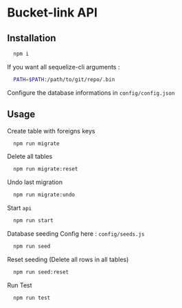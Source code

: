 # Bucket-link API

## Installation
``` bash
  npm i
```
If you want all sequelize-cli arguments :
``` bash
  PATH=$PATH:/path/to/git/repo/.bin
```
Configure the database informations in `config/config.json`

## Usage
Create table with foreigns keys
``` bash
  npm run migrate
```
Delete all tables
``` bash
  npm run migrate:reset
```
Undo last migration
``` bash
  npm run migrate:undo
```
Start `api`
``` bash
  npm run start
```
Database seeding
Config here : `config/seeds.js`
``` bash
  npm run seed
```
Reset seeding (Delete all rows in all tables)
``` bash
  npm run seed:reset
```
Run Test
```bash
  npm run test
```